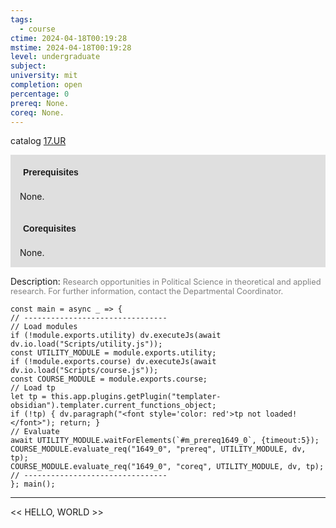```yaml
---
tags:
  - course
ctime: 2024-04-18T00:19:28
mstime: 2024-04-18T00:19:28
level: undergraduate
subject: 
university: mit
completion: open
percentage: 0
prereq: None.
coreq: None.
---
```


catalog [17.UR](http://student.mit.edu/catalog/m17b.html#17.UR)

<span style="display: block; padding: 15px; background-color: rgb(100, 100, 100, 0.2);"><font id="m_prereq1649_0" style="display: block; font-family: Arial, sans-serif; font-weight: bold; padding: 5px">Prerequisites</font><br><span id="prereq1649_0">None.</span></span>
<span style="display: block; padding: 15px; background-color: rgb(100, 100, 100, 0.2);"><font id="m_coreq1649_0" style="display: block; font-family: Arial, sans-serif; font-weight: bold; padding: 5px">Corequisites</font><br><span id="coreq1649_0">None.</span></span>

<font style="">Description:</font>
<font style="color: grey; font-size: 0.8rem;">Research opportunities in Political Science in theoretical and applied research. For further information, contact the Departmental Coordinator.</font>

```dataviewjs
const main = async _ => {
// --------------------------------
// Load modules
if (!module.exports.utility) dv.executeJs(await dv.io.load("Scripts/utility.js"));
const UTILITY_MODULE = module.exports.utility;
if (!module.exports.course) dv.executeJs(await dv.io.load("Scripts/course.js"));
const COURSE_MODULE = module.exports.course;
// Load tp
let tp = this.app.plugins.getPlugin("templater-obsidian").templater.current_functions_object;
if (!tp) { dv.paragraph("<font style='color: red'>tp not loaded!</font>"); return; }
// Evaluate
await UTILITY_MODULE.waitForElements(`#m_prereq1649_0`, {timeout:5});
COURSE_MODULE.evaluate_req("1649_0", "prereq", UTILITY_MODULE, dv, tp);
COURSE_MODULE.evaluate_req("1649_0", "coreq", UTILITY_MODULE, dv, tp);
// --------------------------------
}; main();
```

---

<< HELLO, WORLD >>
